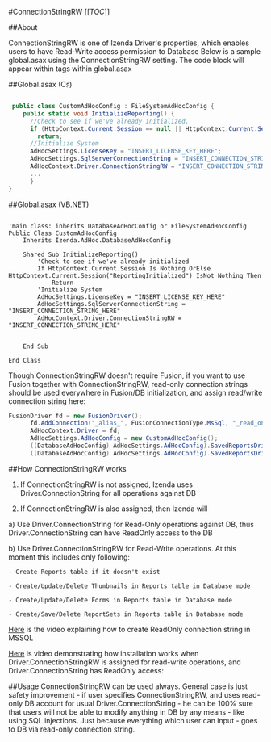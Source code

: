 #ConnectionStringRW
[[_TOC_]]


##About

ConnectionStringRW is one of Izenda Driver's properties, which enables users to have Read-Write access permission to Database
Below is a sample global.asax using the ConnectionStringRW setting. The code block will appear within <script runat="server"> </script> tags within global.asax

##Global.asax (C♯)
```csharp

 public class CustomAdHocConfig : FileSystemAdHocConfig {
    public static void InitializeReporting() {
      //Check to see if we've already initialized.
      if (HttpContext.Current.Session == null || HttpContext.Current.Session["ReportingInitialized"] != null)
        return;
      //Initialize System
      AdHocSettings.LicenseKey = "INSERT_LICENSE_KEY_HERE";
      AdHocSettings.SqlServerConnectionString = "INSERT_CONNECTION_STRING_HERE";
      AdHocContext.Driver.ConnectionStringRW = "INSERT_CONNECTION_STRING_HERE";   // ConnectionStringRW was used
      ...
      }
}
```

##Global.asax (VB.NET)

```visualbasic

'main class: inherits DatabaseAdHocConfig or FileSystemAdHocConfig
Public Class CustomAdHocConfig
    Inherits Izenda.AdHoc.DatabaseAdHocConfig

    Shared Sub InitializeReporting()
        'Check to see if we've already initialized
        If HttpContext.Current.Session Is Nothing OrElse HttpContext.Current.Session("ReportingInitialized") IsNot Nothing Then
            Return
        'Initialize System
        AdHocSettings.LicenseKey = "INSERT_LICENSE_KEY_HERE"
        AdHocSettings.SqlServerConnectionString = "INSERT_CONNECTION_STRING_HERE"
        AdHocContext.Driver.ConnectionStringRW = "INSERT_CONNECTION_STRING_HERE"


    End Sub

End Class
```

Though ConnectionStringRW doesn't require Fusion, if you want to use Fusion together with ConnectionStringRW, read-only connection strings should be used everywhere in Fusion/DB initialization, and assign read/write connection string here:

```csharp
FusionDriver fd = new FusionDriver();
      fd.AddConnection("_alias_", FusionConnectionType.MsSql, "_read_only_connection_string_");
      AdHocContext.Driver = fd;
      AdHocSettings.AdHocConfig = new CustomAdHocConfig();
      ((DatabaseAdHocConfig) AdHocSettings.AdHocConfig).SavedReportsDriver = new MSSQLDriver("_read_only_connection_string_");
      ((DatabaseAdHocConfig) AdHocSettings.AdHocConfig).SavedReportsDriver.ConnectionStringRW = "_read/write_connection_string_";
```

##How ConnectionStringRW works

1) If ConnectionStringRW is not assigned, Izenda uses Driver.ConnectionString for all operations against DB

2) If ConnectionStringRW is also assigned, then Izenda will

  a) Use Driver.ConnectionString for Read-Only operations against DB, thus Driver.ConnectionString can have ReadOnly access to the DB

  b) Use Driver.ConnectionStringRW for Read-Write operations. At this moment this includes only following:

    - Create Reports table if it doesn't exist

    - Create/Update/Delete Thumbnails in Reports table in Database mode

    - Create/Update/Delete Forms in Reports table in Database mode

    - Create/Save/Delete ReportSets in Reports table in Database mode


[Here](http://www.screencast.com/users/IzendaReports/folders/Temporary/media/9a2e633c-bbc7-4c47-9425-8df36d36e368) is the video explaining how to create ReadOnly connection string in MSSQL 

[Here](http://www.screencast.com/users/IzendaReports/folders/Temporary/media/a04a117c-89d1-40f3-8053-55d0d7586d1a) is video demonstrating how installation works when Driver.ConnectionStringRW is assigned for read-write operations, and Driver.ConnectionString has ReadOnly access: 

##Usage
ConnectionStringRW can be used always. General case is just safety improvement - if user specifies ConnectionStringRW, and uses read-only DB account for usual Driver.ConnectionString - he can be 100% sure that users will not be able to modify anything in DB by any means - like using SQL injections. Just because everything which user can input - goes to DB via read-only connection string.

##


